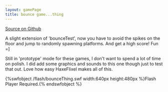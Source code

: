 ```yaml
---
layout: gamePage
title: bounce game...thing
---
```


[Source on Github](https://github.com/jonathanhirz/bouncegame)

A slight extension of 'bounceTest', now you have to avoid the spikes on the floor and jump to randomly spawning platforms. And get a high score! Fun =]

Still in 'prototype' mode for these games, I don't want to spend a lot of time on polish. I did add some graphics and sounds to this one though just to test that out. Love how easy HaxeFlixel makes all of this.

{%swfobject /flash/bounceThing.swf width:640px height:480px %}Flash Player Required.{% endswfobject %}